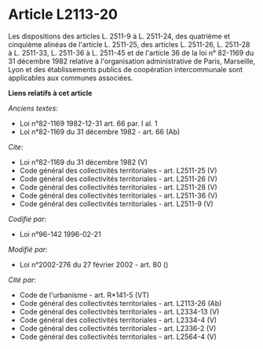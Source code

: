 # Article L2113-20

Les dispositions des articles L. 2511-9 à L. 2511-24, des quatrième et cinquième alinéas de l'article L. 2511-25, des
articles L. 2511-26, L. 2511-28 à L. 2511-33, L. 2511-36 à L. 2511-45 et de l'article 36 de la loi n° 82-1169 du 31 décembre
1982 relative à l'organisation administrative de Paris, Marseille, Lyon et des établissements publics de coopération
intercommunale sont applicables aux communes associées.

**Liens relatifs à cet article**

_Anciens textes_:

  - Loi n°82-1169 1982-12-31 art. 66 par. I al. 1
  - Loi n°82-1169 du 31 décembre 1982 - art. 66 (Ab)

_Cite_:

  - Loi n°82-1169 du 31 décembre 1982 (V)
  - Code général des collectivités territoriales - art. L2511-25 (V)
  - Code général des collectivités territoriales - art. L2511-26 (V)
  - Code général des collectivités territoriales - art. L2511-28 (V)
  - Code général des collectivités territoriales - art. L2511-36 (V)
  - Code général des collectivités territoriales - art. L2511-9 (V)

_Codifié par_:

  - Loi n°96-142 1996-02-21

_Modifié par_:

  - Loi n°2002-276 du 27 février 2002 - art. 80 ()

_Cité par_:

  - Code de l'urbanisme - art. R*141-5 (VT)
  - Code général des collectivités territoriales - art. L2113-26 (Ab)
  - Code général des collectivités territoriales - art. L2334-13 (V)
  - Code général des collectivités territoriales - art. L2334-4 (V)
  - Code général des collectivités territoriales - art. L2336-2 (V)
  - Code général des collectivités territoriales - art. L2564-4 (V)
